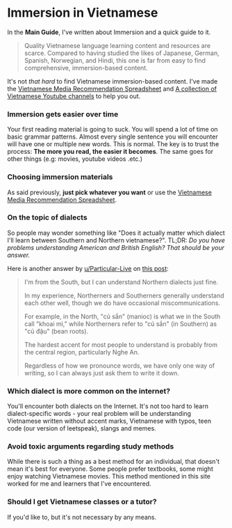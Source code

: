 # Immersion in Vietnamese

In the **Main Guide**, I've written about Immersion and a quick guide to it. 

> Quality Vietnamese language learning content and resources are scarce. Compared to having studied the likes of Japanese, German, Spanish, Norwegian, and Hindi, this one is far from easy to find comprehensive, immersion-based content.

It's not _that hard_ to find Vietnamese immersion-based content. I've made the [Vietnamese Media Recommendation Spreadsheet](https://daihocmo.github.io/awesome-ngon-ngu/media-recs/tieng-viet/) and [A collection of Vietnamese Youtube channels](https://daihocmo.github.io/awesome-ngon-ngu/media-recs/tieng-viet/noi-dung-tieng-viet.html) to help you out.


### Immersion gets easier over time

Your first reading material is going to suck. You will spend a lot of time on basic grammar patterns. Almost every single sentence you will encounter will have one or multiple new words. This is normal. The key is to trust the process: **The more you read, the easier it becomes**. The same goes for other things (e.g: movies, youtube videos .etc.)

### Choosing immersion materials

As said previously, **just pick whatever you want** or use the [Vietnamese Media Recommendation Spreadsheet](https://daihocmo.github.io/awesome-ngon-ngu/media-recs/tieng-viet/).

### On the topic of dialects
So people may wonder something like "Does it actually matter which dialect I'll learn between Southern and Northern vietnamese?". TL;DR: *Do you have problems understanding American and British English? That should be your answer.*

Here is another answer by [u/Particular-Live](https://reddit.com/user/Particular-Live) on [this post](https://reddit.com/r/VietNam/comments/1de83v4/deleted_by_user/):

> I'm from the South, but I can understand Northern dialects just fine.
>
> In my experience, Northerners and Southerners generally understand each other well, though we do have occasional miscommunications.
>
> For example, in the North, "củ sắn" (manioc) is what we in the South call "khoai mì," while Northerners refer to "củ sắn" (in Southern) as "củ đậu" (bean roots).
>
> The hardest accent for most people to understand is probably from the central region, particularly Nghe An.
>
> Regardless of how we pronounce words, we have only one way of writing, so I can always just ask them to write it down.

### Which dialect is more common on the internet?

You'll encounter both dialects on the Internet. It's not too hard to learn dialect-specific words - your real problem will be understanding Vietnamese written without accent marks, Vietnamese with typos, teen code (our version of leetspeak), slangs and memes.

### Avoid toxic arguments regarding study methods

While there is such a thing as a best method for an individual, that doesn't mean it's best for everyone. Some people prefer textbooks, some might enjoy watching Vietnamese movies. This method mentioned in this site worked for me and learners that I've encountered.

### Should I get Vietnamese classes or a tutor?

If you'd like to, but it's not necessary by any means.